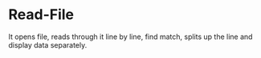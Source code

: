 # Read-File
It opens file, reads through it line by line, find match, splits up the line and display data separately.
